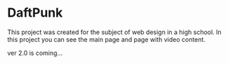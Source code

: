 # DaftPunk

This project was created for the subject of web design in a high school.
In this project you can see the main page and page with video content.

ver 2.0 is coming...
